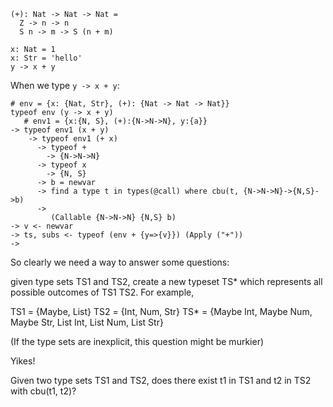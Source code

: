 ```
(+): Nat -> Nat -> Nat =
  Z -> n -> n
  S n -> m -> S (n + m)

x: Nat = 1
x: Str = 'hello'
y -> x + y
```

When we type `y -> x + y`:

```
# env = {x: {Nat, Str}, (+): {Nat -> Nat -> Nat}}
typeof env (y -> x + y)
   # env1 = {x:{N, S}, (+):{N->N->N}, y:{a}}
-> typeof env1 (x + y)
    -> typeof env1 (+ x)
      -> typeof +
        -> {N->N->N}
      -> typeof x
        -> {N, S}
      -> b = newvar
      -> find a type t in types(@call) where cbu(t, {N->N->N}->{N,S}->b)
      ->
         (Callable {N->N->N} {N,S} b)
-> v <- newvar
-> ts, subs <- typeof (env + {y=>{v}}) (Apply ("+"))
->
```




So clearly we need a way to answer some questions:

given type sets TS1 and TS2, create a new typeset TS* which represents all possible outcomes of TS1 TS2. For example,

TS1 = {Maybe, List}
TS2 = {Int, Num, Str}
TS* = {Maybe Int, Maybe Num, Maybe Str, List Int, List Num, List Str}

(If the type sets are inexplicit, this question might be murkier)

Yikes!

Given two type sets TS1 and TS2, does there exist t1 in TS1 and t2 in TS2 with cbu(t1, t2)?
